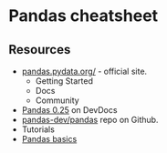 # Pandas cheatsheet

## Resources

- [pandas.pydata.org/](https://pandas.pydata.org/) - official site. 
	- Getting Started
	- Docs
	- Community
- [Pandas 0.25](https://devdocs.io/pandas~0.25/) on DevDocs
- [pandas-dev/pandas](https://github.com/pandas-dev/pandas) repo on Github.
- Tutorials
- [Pandas basics](https://www.learnpython.org/en/Pandas_Basics)
<!--stackedit_data:
eyJoaXN0b3J5IjpbODM3MDA0NTldfQ==
-->
